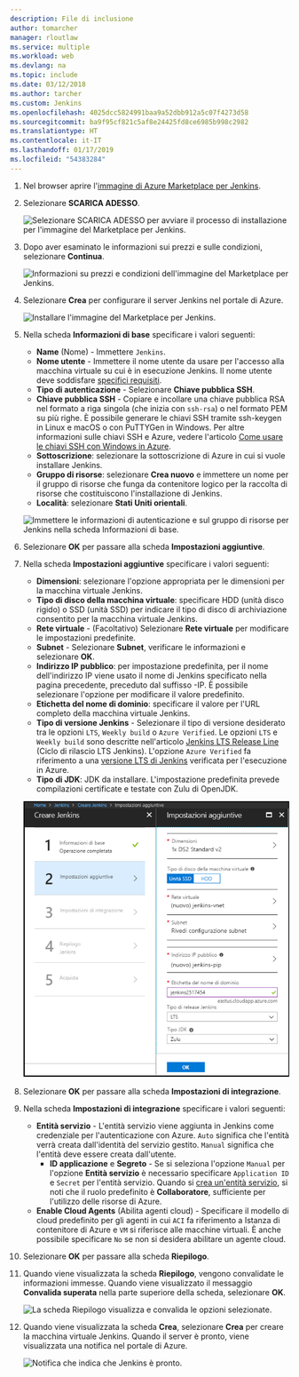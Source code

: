 ```yaml
---
description: File di inclusione
author: tomarcher
manager: rloutlaw
ms.service: multiple
ms.workload: web
ms.devlang: na
ms.topic: include
ms.date: 03/12/2018
ms.author: tarcher
ms.custom: Jenkins
ms.openlocfilehash: 4025dcc5824991baa9a52dbb912a5c07f4273d58
ms.sourcegitcommit: ba9f95cf821c5af8e24425fd8ce6985b998c2982
ms.translationtype: HT
ms.contentlocale: it-IT
ms.lasthandoff: 01/17/2019
ms.locfileid: "54383284"
---
```

1. Nel browser aprire l'[immagine di Azure Marketplace per Jenkins](https://azuremarketplace.microsoft.com/marketplace/apps/azure-oss.jenkins?tab=Overview).

1. Selezionare **SCARICA ADESSO**.

    ![Selezionare SCARICA ADESSO per avviare il processo di installazione per l'immagine del Marketplace per Jenkins.](./media/jenkins-install-from-azure-marketplace-image/jenkins-install-get-it-now.png)

1. Dopo aver esaminato le informazioni sui prezzi e sulle condizioni, selezionare **Continua**.

    ![Informazioni su prezzi e condizioni dell'immagine del Marketplace per Jenkins.](./media/jenkins-install-from-azure-marketplace-image/jenkins-install-pricing-and-terms.png)

1. Selezionare **Crea** per configurare il server Jenkins nel portale di Azure. 

    ![Installare l'immagine del Marketplace per Jenkins.](./media/jenkins-install-from-azure-marketplace-image/jenkins-install-create.png)

1. Nella scheda **Informazioni di base** specificare i valori seguenti:

    - **Name** (Nome) - Immettere `Jenkins`.
    - **Nome utente** - Immettere il nome utente da usare per l'accesso alla macchina virtuale su cui è in esecuzione Jenkins. Il nome utente deve soddisfare [specifici requisiti](/azure/virtual-machines/linux/faq#what-are-the-username-requirements-when-creating-a-vm).
    - **Tipo di autenticazione** - Selezionare **Chiave pubblica SSH**.
    - **Chiave pubblica SSH** - Copiare e incollare una chiave pubblica RSA nel formato a riga singola (che inizia con `ssh-rsa`) o nel formato PEM su più righe. È possibile generare le chiavi SSH tramite ssh-keygen in Linux e macOS o con PuTTYGen in Windows. Per altre informazioni sulle chiavi SSH e Azure, vedere l'articolo [Come usare le chiavi SSH con Windows in Azure](/azure/virtual-machines/linux/ssh-from-windows).
    - **Sottoscrizione**: selezionare la sottoscrizione di Azure in cui si vuole installare Jenkins.
    - **Gruppo di risorse**: selezionare **Crea nuovo** e immettere un nome per il gruppo di risorse che funga da contenitore logico per la raccolta di risorse che costituiscono l'installazione di Jenkins.
    - **Località**: selezionare **Stati Uniti orientali**.

    ![Immettere le informazioni di autenticazione e sul gruppo di risorse per Jenkins nella scheda Informazioni di base.](./media/jenkins-install-from-azure-marketplace-image/jenkins-configure-basic.png)

1. Selezionare **OK** per passare alla scheda **Impostazioni aggiuntive**. 

1. Nella scheda **Impostazioni aggiuntive** specificare i valori seguenti:

    - **Dimensioni**: selezionare l'opzione appropriata per le dimensioni per la macchina virtuale Jenkins.
    - **Tipo di disco della macchina virtuale**: specificare HDD (unità disco rigido) o SSD (unità SSD) per indicare il tipo di disco di archiviazione consentito per la macchina virtuale Jenkins.
    - **Rete virtuale** - (Facoltativo) Selezionare **Rete virtuale** per modificare le impostazioni predefinite.
    - **Subnet** - Selezionare **Subnet**, verificare le informazioni e selezionare **OK**.
    - **Indirizzo IP pubblico**: per impostazione predefinita, per il nome dell'indirizzo IP viene usato il nome di Jenkins specificato nella pagina precedente, preceduto dal suffisso -IP. È possibile selezionare l'opzione per modificare il valore predefinito.
    - **Etichetta del nome di dominio**: specificare il valore per l'URL completo della macchina virtuale Jenkins.
    - **Tipo di versione Jenkins** - Selezionare il tipo di versione desiderato tra le opzioni `LTS`, `Weekly build` o `Azure Verified`. Le opzioni `LTS` e `Weekly build` sono descritte nell'articolo [Jenkins LTS Release Line](https://jenkins.io/download/lts/) (Ciclo di rilascio LTS Jenkins). L'opzione `Azure Verified` fa riferimento a una [versione LTS di Jenkins](https://jenkins.io/download/lts/) verificata per l'esecuzione in Azure. 
    - **Tipo di JDK**: JDK da installare. L'impostazione predefinita prevede compilazioni certificate e testate con Zulu di OpenJDK.

    ![Immettere le impostazioni della macchina virtuale per Jenkins nella scheda Impostazioni.](./media/jenkins-install-from-azure-marketplace-image/jenkins-configure-settings.png)

1. Selezionare **OK** per passare alla scheda **Impostazioni di integrazione**.

1. Nella scheda **Impostazioni di integrazione** specificare i valori seguenti:

    - **Entità servizio** - L'entità servizio viene aggiunta in Jenkins come credenziale per l'autenticazione con Azure. `Auto` significa che l'entità verrà creata dall'identità del servizio gestito. `Manual` significa che l'entità deve essere creata dall'utente. 
        - **ID applicazione** e **Segreto** - Se si seleziona l'opzione `Manual` per l'opzione **Entità servizio** è necessario specificare `Application ID` e `Secret` per l'entità servizio. Quando si [crea un'entità servizio](/cli/azure/create-an-azure-service-principal-azure-cli), si noti che il ruolo predefinito è **Collaboratore**, sufficiente per l'utilizzo delle risorse di Azure.
    - **Enable Cloud Agents** (Abilita agenti cloud) - Specificare il modello di cloud predefinito per gli agenti in cui `ACI` fa riferimento a Istanza di contenitore di Azure e `VM` si riferisce alle macchine virtuali. È anche possibile specificare `No` se non si desidera abilitare un agente cloud.

1. Selezionare **OK** per passare alla scheda **Riepilogo**.

1. Quando viene visualizzata la scheda **Riepilogo**, vengono convalidate le informazioni immesse. Quando viene visualizzato il messaggio **Convalida superata** nella parte superiore della scheda, selezionare **OK**. 

    ![La scheda Riepilogo visualizza e convalida le opzioni selezionate.](./media/jenkins-install-from-azure-marketplace-image/jenkins-configure-summary.png)

1. Quando viene visualizzata la scheda **Crea**, selezionare **Crea** per creare la macchina virtuale Jenkins. Quando il server è pronto, viene visualizzata una notifica nel portale di Azure.

    ![Notifica che indica che Jenkins è pronto.](./media/jenkins-install-from-azure-marketplace-image/jenkins-install-notification.png)
